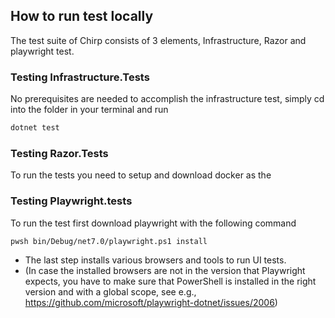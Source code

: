 ## How to run test locally
The test suite of Chirp consists of 3 elements, Infrastructure, Razor and playwright test. 


### Testing Infrastructure.Tests
No prerequisites are needed to accomplish the infrastructure test, simply cd into the folder in your terminal and
run 
  ```bash
  dotnet test
  ```

### Testing Razor.Tests
To run the tests you need to setup and download docker as the

### Testing Playwright.tests
To run the test first download playwright with the following command 

  ```bash
  pwsh bin/Debug/net7.0/playwright.ps1 install
  ```

- The last step installs various browsers and tools to run UI tests.
- (In case the installed browsers are not in the version that Playwright expects, you have to make sure that PowerShell is installed in the right version and with a global scope, see e.g., https://github.com/microsoft/playwright-dotnet/issues/2006)

